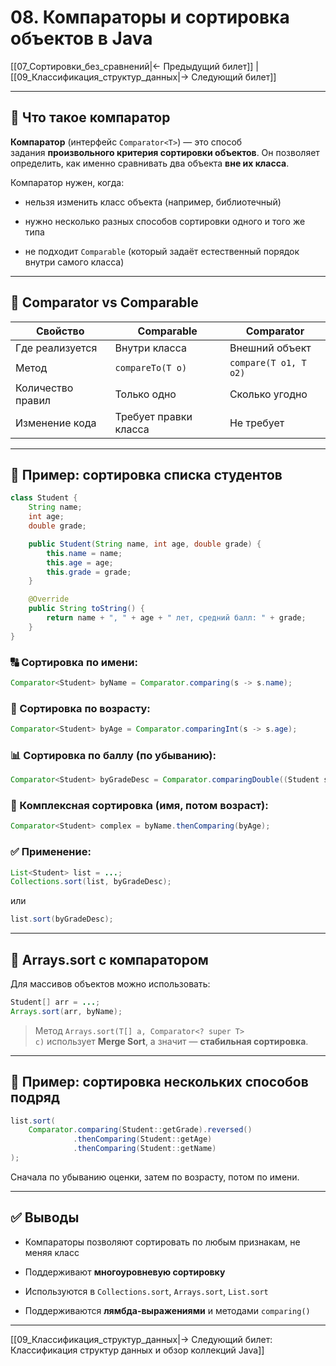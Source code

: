 # 08. Компараторы и сортировка объектов в Java

[[07_Сортировки_без_сравнений|← Предыдущий билет]] | [[09_Классификация_структур_данных|→ Следующий билет]]

---

## 🧠 Что такое компаратор

**Компаратор** (интерфейс `Comparator<T>`) — это способ задания **произвольного критерия сортировки объектов**. Он позволяет определить, как именно сравнивать два объекта **вне их класса**.

Компаратор нужен, когда:

- нельзя изменить класс объекта (например, библиотечный)
    
- нужно несколько разных способов сортировки одного и того же типа
    
- не подходит `Comparable` (который задаёт естественный порядок внутри самого класса)
    

---

## 🔄 Comparator vs Comparable

|Свойство|Comparable|Comparator|
|---|---|---|
|Где реализуется|Внутри класса|Внешний объект|
|Метод|`compareTo(T o)`|`compare(T o1, T o2)`|
|Количество правил|Только одно|Сколько угодно|
|Изменение кода|Требует правки класса|Не требует|

---

## 🧪 Пример: сортировка списка студентов

```java
class Student {
    String name;
    int age;
    double grade;

    public Student(String name, int age, double grade) {
        this.name = name;
        this.age = age;
        this.grade = grade;
    }

    @Override
    public String toString() {
        return name + ", " + age + " лет, средний балл: " + grade;
    }
}
```

### 🔠 Сортировка по имени:

```java
Comparator<Student> byName = Comparator.comparing(s -> s.name);
```

### 🔢 Сортировка по возрасту:

```java
Comparator<Student> byAge = Comparator.comparingInt(s -> s.age);
```

### 📊 Сортировка по баллу (по убыванию):

```java
Comparator<Student> byGradeDesc = Comparator.comparingDouble((Student s) -> s.grade).reversed();
```

### 🧩 Комплексная сортировка (имя, потом возраст):

```java
Comparator<Student> complex = byName.thenComparing(byAge);
```

### ✅ Применение:

```java
List<Student> list = ...;
Collections.sort(list, byGradeDesc);
```

или

```java
list.sort(byGradeDesc);
```

---

## 🔧 Arrays.sort с компаратором

Для массивов объектов можно использовать:

```java
Student[] arr = ...;
Arrays.sort(arr, byName);
```

> Метод `Arrays.sort(T[] a, Comparator<? super T> c)` использует **Merge Sort**, а значит — **стабильная сортировка**.

---

## 📌 Пример: сортировка нескольких способов подряд

```java
list.sort(
    Comparator.comparing(Student::getGrade).reversed()
              .thenComparing(Student::getAge)
              .thenComparing(Student::getName)
);
```

Сначала по убыванию оценки, затем по возрасту, потом по имени.

---

## ✅ Выводы

- Компараторы позволяют сортировать по любым признакам, не меняя класс
    
- Поддерживают **многоуровневую сортировку**
    
- Используются в `Collections.sort`, `Arrays.sort`, `List.sort`
    
- Поддерживаются **лямбда-выражениями** и методами `comparing()`
    

---

[[09_Классификация_структур_данных|→ Следующий билет: Классификация структур данных и обзор коллекций Java]]